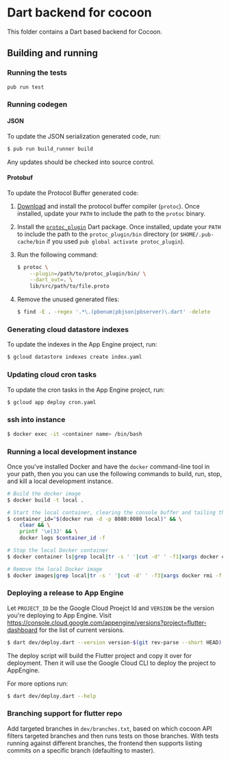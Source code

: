 # Dart backend for cocoon


This folder contains a Dart based backend for Cocoon.

## Building and running

### Running the tests

```sh
pub run test
```

### Running codegen

#### JSON

To update the JSON serialization generated code, run:

```sh
$ pub run build_runner build
```

Any updates should be checked into source control.

#### Protobuf

To update the Protocol Buffer generated code:

1. [Download](https://github.com/protocolbuffers/protobuf/releases) and install
   the protocol buffer compiler (`protoc`). Once installed, update your `PATH`
   to include the path to the `protoc` binary.

2. Install the [`protoc_plugin`](https://pub.dev/packages/protoc_plugin) Dart
   package. Once installed, update your `PATH` to include the path to the
   `protoc_plugin/bin` directory (or `$HOME/.pub-cache/bin` if you used
   `pub global activate protoc_plugin`).

3. Run the following command:

   ```sh
   $ protoc \
       --plugin=/path/to/protoc_plugin/bin/ \
       --dart_out=. \
       lib/src/path/to/file.proto
   ```

4. Remove the unused generated files:

   ```sh
   $ find -E . -regex '.*\.(pbenum|pbjson|pbserver)\.dart' -delete
   ```

### Generating cloud datastore indexes

To update the indexes in the App Engine project, run:

```sh
$ gcloud datastore indexes create index.yaml
```

### Updating cloud cron tasks

To update the cron tasks in the App Engine project, run:

```sh
$ gcloud app deploy cron.yaml
```

### ssh into instance

```sh
$ docker exec -it <container name> /bin/bash
```

### Running a local development instance

Once you've installed Docker and have the `docker` command-line tool in
your path, then you you can use the following commands to build, run, stop,
and kill a local development instance.

```sh
# Build the docker image
$ docker build -t local .

# Start the local container, clearing the console buffer and tailing the logs
$ container_id="$(docker run -d -p 8080:8080 local)" && \
    clear && \
    printf '\e[3J' && \
    docker logs $container_id -f

# Stop the local Docker container
$ docker container ls|grep local|tr -s ' '|cut -d' ' -f1|xargs docker container stop

# Remove the local Docker image
$ docker images|grep local|tr -s ' '|cut -d' ' -f3|xargs docker rmi -f
```

### Deploying a release to App Engine

Let `PROJECT_ID` be the Google Cloud Proejct Id and `VERSION` be the version you're deploying to App Engine. Visit
https://console.cloud.google.com/appengine/versions?project=flutter-dashboard
for the list of current versions.

```sh
$ dart dev/deploy.dart --version version-$(git rev-parse --short HEAD) --project flutter-dashboard
```

The deploy script will build the Flutter project and copy it over for deployment.
Then it will use the Google Cloud CLI to deploy the project to AppEngine.

For more options run:

```sh
$ dart dev/deploy.dart --help
```

### Branching support for flutter repo

Add targeted branches in `dev/branches.txt`, based on which cocoon API filters targeted branches and then runs tests on those branches. With tests running against different branches, the frontend then supports listing commits on a specific branch (defaulting to master).
